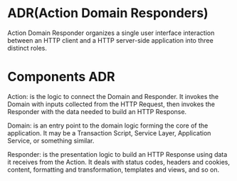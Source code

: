 # ADR(Action Domain Responders)
Action Domain Responder organizes a single user
interface interaction between an HTTP client and a HTTP server-side application into three distinct roles.
# Components ADR
 Action: is the logic to connect the Domain and Responder. 
 It invokes the Domain with inputs collected from the HTTP Request, then invokes the Responder with the data needed to build an HTTP Response.
 
Domain: is an entry point to the domain logic forming the core of the application.
It may be a Transaction Script, Service Layer, Application Service, or something similar.

Responder: is the presentation logic to build an HTTP Response using data it receives from the Action.
It deals with status codes, headers and cookies, content, formatting and transformation, templates and views, and so on. 
